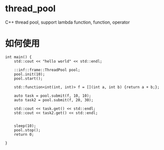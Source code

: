 # thread_pool
C++ thread pool, support lambda function, function, operator

# 如何使用
```
int main() {
    std::cout << "hello world" << std::endl;

    ::inf::frame::ThreadPool pool;
    pool.init(10);
    pool.start();

    std::function<int(int, int)> f = [](int a, int b) {return a + b;};
     
    auto task = pool.submit(f, 10, 10);
    auto task2 = pool.submit(f, 20, 30);

    std::cout << task.get() << std::endl;
    std::cout << task2.get() << std::endl;


    sleep(10);
    pool.stop();
    return 0;

}
```
